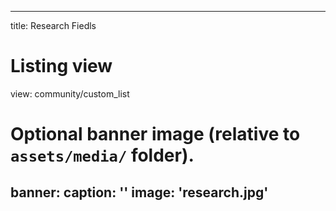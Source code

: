 <!-- ---
# Page title
title: My page
# Page type - we want a landing page (such as a homepage)
type: landing

# Your landing page sections - add as many different content blocks as you like
sections:
  # A section to display blog posts
  - block: collection
    id: section-1
    content:
      title: Research Fields
      subtitle: 여러 연구 주제 분야
      text: ""
      # Display content from the `content/post/` folder
      filters:
        folders:
          - research/fields
    design:
      # Choose how many columns the section has. Valid values: '1' or '2'.
      columns: '2'
      # Choose your content listing view - here we use the `showcase` view
      view: list
      # For the Showcase view, do you want to flip alternate rows?
      flip_alt_rows: true
--- -->

---
title: Research Fiedls

# Listing view
view: community/custom_list

# Optional banner image (relative to `assets/media/` folder).
banner:
  caption: ''
  image: 'research.jpg'
---